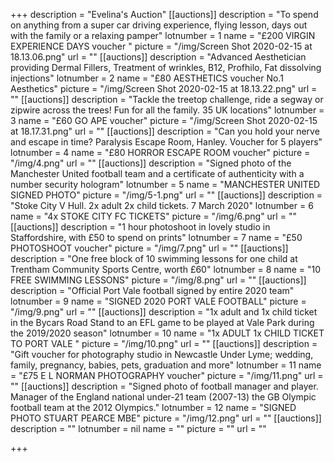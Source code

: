 +++
description = "Evelina's Auction"
[[auctions]]
description = "To spend on anything from a super car driving experience,  flying lesson, days out with the family or a relaxing pamper"
lotnumber = 1
name = "£200 VIRGIN EXPERIENCE DAYS voucher "
picture = "/img/Screen Shot 2020-02-15 at 18.13.06.png"
url = ""
[[auctions]]
description = "Advanced Aesthetician providing Dermal Fillers, Treatment of wrinkles, B12, Profhilo, Fat dissolving injections"
lotnumber = 2
name = "£80 AESTHETICS voucher No.1 Aesthetics"
picture = "/img/Screen Shot 2020-02-15 at 18.13.22.png"
url = ""
[[auctions]]
description = "Tackle the treetop challenge, ride a segway or zipwire across the trees! Fun for all the family. 35 UK locations"
lotnumber = 3
name = "£60 GO APE voucher"
picture = "/img/Screen Shot 2020-02-15 at 18.17.31.png"
url = ""
[[auctions]]
description = "Can you hold your nerve and escape in time? Paralysis  Escape Room, Hanley. Voucher for 5 players"
lotnumber = 4
name = "£80 HORROR ESCAPE ROOM voucher"
picture = "/img/4.png"
url = ""
[[auctions]]
description = "Signed photo of the Manchester United football team and a certificate of authenticity with a number security hologram"
lotnumber = 5
name = "MANCHESTER UNITED SIGNED PHOTO"
picture = "/img/5-1.png"
url = ""
[[auctions]]
description = "Stoke City V Hull. 2x adult 2x child tickets. 7 March 2020"
lotnumber = 6
name = "4x STOKE CITY FC TICKETS"
picture = "/img/6.png"
url = ""
[[auctions]]
description = "1 hour photoshoot in lovely studio in Staffordshire, with £50 to spend on prints"
lotnumber = 7
name = "£50 PHOTOSHOOT voucher"
picture = "/img/7.png"
url = ""
[[auctions]]
description = "One free block of 10 swimming lessons for one child at Trentham Community Sports Centre, worth £60"
lotnumber = 8
name = "10 FREE SWIMMING LESSONS"
picture = "/img/8.png"
url = ""
[[auctions]]
description = "Official Port Vale football signed by entire 2020 team"
lotnumber = 9
name = "SIGNED 2020 PORT VALE FOOTBALL"
picture = "/img/9.png"
url = ""
[[auctions]]
description = "1x adult and 1x child ticket in the Bycars Road Stand to an EFL game to be played at Vale Park during the 2019/2020 season"
lotnumber = 10
name = "1x ADULT 1x CHILD TICKET TO PORT VALE "
picture = "/img/10.png"
url = ""
[[auctions]]
description = "Gift voucher for photography studio in Newcastle Under Lyme; wedding, family, pregnancy, babies, pets, graduation and more"
lotnumber = 11
name = "£75 E L NORMAN PHOTOGRAPHY voucher"
picture = "/img/11.png"
url = ""
[[auctions]]
description = "Signed photo of football manager and player.  Manager of the England national under-21 team (2007-13) the GB Olympic football team at the 2012 Olympics."
lotnumber = 12
name = "SIGNED PHOTO STUART PEARCE MBE"
picture = "/img/12.png"
url = ""
[[auctions]]
description = ""
lotnumber = nil
name = ""
picture = ""
url = ""

+++
